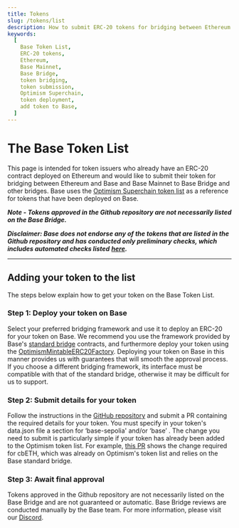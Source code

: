 ```yaml
---
title: Tokens
slug: /tokens/list
description: How to submit ERC-20 tokens for bridging between Ethereum and Base as a token issuer.
keywords:
  [
    Base Token List,
    ERC-20 tokens,
    Ethereum,
    Base Mainnet,
    Base Bridge,
    token bridging,
    token submission,
    Optimism Superchain,
    token deployment,
    add token to Base,
  ]
---
```


# The Base Token List

This page is intended for token issuers who already have an ERC-20 contract deployed on Ethereum and would like to submit their token for bridging between Ethereum and Base and Base Mainnet to Base Bridge and other bridges. Base uses the [Optimism Superchain token list](https://github.com/ethereum-optimism/ethereum-optimism.github.io) as a reference for tokens that have been deployed on Base.

**_Note - Tokens approved in the Github repository are not necessarily listed on the Base Bridge._**

**_Disclaimer: Base does not endorse any of the tokens that are listed in the Github repository and has conducted only preliminary checks, which includes automated checks listed_** [**_here_**](https://github.com/ethereum-optimism/ethereum-optimism.github.io)**_._**

---

## Adding your token to the list

The steps below explain how to get your token on the Base Token List.

### Step 1: Deploy your token on Base

Select your preferred bridging framework and use it to deploy an ERC-20 for your token on Base. We recommend you use the framework provided by Base's [standard bridge](https://github.com/ethereum-optimism/optimism/blob/develop/specs/bridges.md#standard-bridges) contracts, and furthermore deploy your token using the [OptimismMintableERC20Factory](https://docs.base.org/base-contracts/#l2-contract-addresses). Deploying your token on Base in this manner provides us with guarantees that will smooth the approval process. If you choose a different bridging framework, its interface must be compatible with that of the standard bridge, otherwise it may be difficult for us to support.

### Step 2: Submit details for your token

Follow the instructions in the [GitHub repository](https://github.com/ethereum-optimism/ethereum-optimism.github.io) and submit a PR containing the required details for your token. You must specify in your token's data.json file a section for ‘base-sepolia' and/or ‘base’ . The change you need to submit is particularly simple if your token has already been added to the Optimism token list. For example, [this PR](https://github.com/ethereum-optimism/ethereum-optimism.github.io/commit/27ab9b2d3388f7feba3a152e0a0748c73d732a68) shows the change required for cbETH, which was already on Optimism's token list and relies on the Base standard bridge.

### Step 3: Await final approval

Tokens approved in the Github repository are not necessarily listed on the Base Bridge and are not guaranteed or automatic. Base Bridge reviews are conducted manually by the Base team. For more information, please visit our [Discord](https://base.org/discord).
